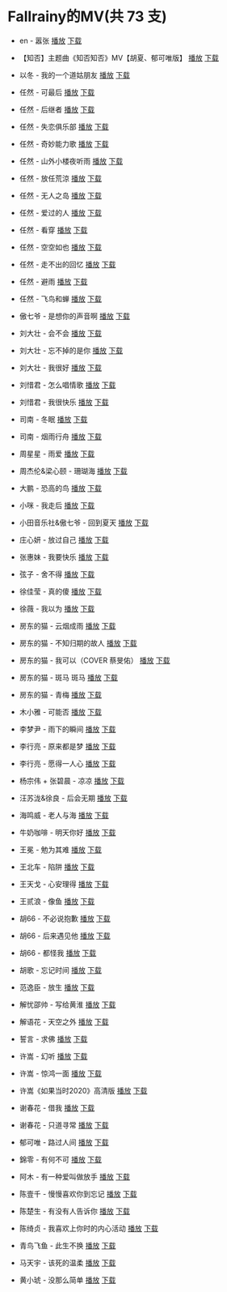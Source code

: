 # Fallrainy的MV(共 73 支)
- en - 嚣张  [播放](https://tools.201992.xyz/m3u8-play.html#https://cdn.jsdelivr.net/gh/Nomeqc/static/video/MV/en%20-%20%E5%9A%A3%E5%BC%A0.m3u8)  [下载](https://raw.githubusercontent.com/Nomeqc/static/master/video/MV/en%20-%20%E5%9A%A3%E5%BC%A0.m3u8)
- 【知否】主题曲《知否知否》MV【胡夏、郁可唯版】  [播放](https://tools.201992.xyz/m3u8-play.html#https://cdn.jsdelivr.net/gh/Nomeqc/static/video/MV/%E3%80%90%E7%9F%A5%E5%90%A6%E3%80%91%E4%B8%BB%E9%A2%98%E6%9B%B2%E3%80%8A%E7%9F%A5%E5%90%A6%E7%9F%A5%E5%90%A6%E3%80%8BMV%E3%80%90%E8%83%A1%E5%A4%8F%E3%80%81%E9%83%81%E5%8F%AF%E5%94%AF%E7%89%88%E3%80%91.m3u8)  [下载](https://raw.githubusercontent.com/Nomeqc/static/master/video/MV/%E3%80%90%E7%9F%A5%E5%90%A6%E3%80%91%E4%B8%BB%E9%A2%98%E6%9B%B2%E3%80%8A%E7%9F%A5%E5%90%A6%E7%9F%A5%E5%90%A6%E3%80%8BMV%E3%80%90%E8%83%A1%E5%A4%8F%E3%80%81%E9%83%81%E5%8F%AF%E5%94%AF%E7%89%88%E3%80%91.m3u8)
- 以冬 - 我的一个道姑朋友  [播放](https://tools.201992.xyz/m3u8-play.html#https://cdn.jsdelivr.net/gh/Nomeqc/static/video/MV/%E4%BB%A5%E5%86%AC%20-%20%E6%88%91%E7%9A%84%E4%B8%80%E4%B8%AA%E9%81%93%E5%A7%91%E6%9C%8B%E5%8F%8B.m3u8)  [下载](https://raw.githubusercontent.com/Nomeqc/static/master/video/MV/%E4%BB%A5%E5%86%AC%20-%20%E6%88%91%E7%9A%84%E4%B8%80%E4%B8%AA%E9%81%93%E5%A7%91%E6%9C%8B%E5%8F%8B.m3u8)
- 任然 - 可最后  [播放](https://tools.201992.xyz/m3u8-play.html#https://cdn.jsdelivr.net/gh/Nomeqc/static/video/MV/%E4%BB%BB%E7%84%B6%20-%20%E5%8F%AF%E6%9C%80%E5%90%8E.m3u8)  [下载](https://raw.githubusercontent.com/Nomeqc/static/master/video/MV/%E4%BB%BB%E7%84%B6%20-%20%E5%8F%AF%E6%9C%80%E5%90%8E.m3u8)
- 任然 - 后继者  [播放](https://tools.201992.xyz/m3u8-play.html#https://cdn.jsdelivr.net/gh/Nomeqc/static/video/MV/%E4%BB%BB%E7%84%B6%20-%20%E5%90%8E%E7%BB%A7%E8%80%85.m3u8)  [下载](https://raw.githubusercontent.com/Nomeqc/static/master/video/MV/%E4%BB%BB%E7%84%B6%20-%20%E5%90%8E%E7%BB%A7%E8%80%85.m3u8)
- 任然 - 失恋俱乐部  [播放](https://tools.201992.xyz/m3u8-play.html#https://cdn.jsdelivr.net/gh/Nomeqc/static/video/MV/%E4%BB%BB%E7%84%B6%20-%20%E5%A4%B1%E6%81%8B%E4%BF%B1%E4%B9%90%E9%83%A8.m3u8)  [下载](https://raw.githubusercontent.com/Nomeqc/static/master/video/MV/%E4%BB%BB%E7%84%B6%20-%20%E5%A4%B1%E6%81%8B%E4%BF%B1%E4%B9%90%E9%83%A8.m3u8)
- 任然 - 奇妙能力歌  [播放](https://tools.201992.xyz/m3u8-play.html#https://cdn.jsdelivr.net/gh/Nomeqc/static/video/MV/%E4%BB%BB%E7%84%B6%20-%20%E5%A5%87%E5%A6%99%E8%83%BD%E5%8A%9B%E6%AD%8C.m3u8)  [下载](https://raw.githubusercontent.com/Nomeqc/static/master/video/MV/%E4%BB%BB%E7%84%B6%20-%20%E5%A5%87%E5%A6%99%E8%83%BD%E5%8A%9B%E6%AD%8C.m3u8)
- 任然 - 山外小楼夜听雨  [播放](https://tools.201992.xyz/m3u8-play.html#https://cdn.jsdelivr.net/gh/Nomeqc/static/video/MV/%E4%BB%BB%E7%84%B6%20-%20%E5%B1%B1%E5%A4%96%E5%B0%8F%E6%A5%BC%E5%A4%9C%E5%90%AC%E9%9B%A8.m3u8)  [下载](https://raw.githubusercontent.com/Nomeqc/static/master/video/MV/%E4%BB%BB%E7%84%B6%20-%20%E5%B1%B1%E5%A4%96%E5%B0%8F%E6%A5%BC%E5%A4%9C%E5%90%AC%E9%9B%A8.m3u8)
- 任然 - 放任荒涼  [播放](https://tools.201992.xyz/m3u8-play.html#https://cdn.jsdelivr.net/gh/Nomeqc/static/video/MV/%E4%BB%BB%E7%84%B6%20-%20%E6%94%BE%E4%BB%BB%E8%8D%92%E6%B6%BC.m3u8)  [下载](https://raw.githubusercontent.com/Nomeqc/static/master/video/MV/%E4%BB%BB%E7%84%B6%20-%20%E6%94%BE%E4%BB%BB%E8%8D%92%E6%B6%BC.m3u8)
- 任然 - 无人之岛  [播放](https://tools.201992.xyz/m3u8-play.html#https://cdn.jsdelivr.net/gh/Nomeqc/static/video/MV/%E4%BB%BB%E7%84%B6%20-%20%E6%97%A0%E4%BA%BA%E4%B9%8B%E5%B2%9B.m3u8)  [下载](https://raw.githubusercontent.com/Nomeqc/static/master/video/MV/%E4%BB%BB%E7%84%B6%20-%20%E6%97%A0%E4%BA%BA%E4%B9%8B%E5%B2%9B.m3u8)
- 任然 - 爱过的人  [播放](https://tools.201992.xyz/m3u8-play.html#https://cdn.jsdelivr.net/gh/Nomeqc/static/video/MV/%E4%BB%BB%E7%84%B6%20-%20%E7%88%B1%E8%BF%87%E7%9A%84%E4%BA%BA.m3u8)  [下载](https://raw.githubusercontent.com/Nomeqc/static/master/video/MV/%E4%BB%BB%E7%84%B6%20-%20%E7%88%B1%E8%BF%87%E7%9A%84%E4%BA%BA.m3u8)
- 任然 - 看穿  [播放](https://tools.201992.xyz/m3u8-play.html#https://cdn.jsdelivr.net/gh/Nomeqc/static/video/MV/%E4%BB%BB%E7%84%B6%20-%20%E7%9C%8B%E7%A9%BF.m3u8)  [下载](https://raw.githubusercontent.com/Nomeqc/static/master/video/MV/%E4%BB%BB%E7%84%B6%20-%20%E7%9C%8B%E7%A9%BF.m3u8)
- 任然 - 空空如也  [播放](https://tools.201992.xyz/m3u8-play.html#https://cdn.jsdelivr.net/gh/Nomeqc/static/video/MV/%E4%BB%BB%E7%84%B6%20-%20%E7%A9%BA%E7%A9%BA%E5%A6%82%E4%B9%9F.m3u8)  [下载](https://raw.githubusercontent.com/Nomeqc/static/master/video/MV/%E4%BB%BB%E7%84%B6%20-%20%E7%A9%BA%E7%A9%BA%E5%A6%82%E4%B9%9F.m3u8)
- 任然 - 走不出的回忆  [播放](https://tools.201992.xyz/m3u8-play.html#https://cdn.jsdelivr.net/gh/Nomeqc/static/video/MV/%E4%BB%BB%E7%84%B6%20-%20%E8%B5%B0%E4%B8%8D%E5%87%BA%E7%9A%84%E5%9B%9E%E5%BF%86.m3u8)  [下载](https://raw.githubusercontent.com/Nomeqc/static/master/video/MV/%E4%BB%BB%E7%84%B6%20-%20%E8%B5%B0%E4%B8%8D%E5%87%BA%E7%9A%84%E5%9B%9E%E5%BF%86.m3u8)
- 任然 - 避雨  [播放](https://tools.201992.xyz/m3u8-play.html#https://cdn.jsdelivr.net/gh/Nomeqc/static/video/MV/%E4%BB%BB%E7%84%B6%20-%20%E9%81%BF%E9%9B%A8.m3u8)  [下载](https://raw.githubusercontent.com/Nomeqc/static/master/video/MV/%E4%BB%BB%E7%84%B6%20-%20%E9%81%BF%E9%9B%A8.m3u8)
- 任然 - 飞鸟和蝉  [播放](https://tools.201992.xyz/m3u8-play.html#https://cdn.jsdelivr.net/gh/Nomeqc/static/video/MV/%E4%BB%BB%E7%84%B6%20-%20%E9%A3%9E%E9%B8%9F%E5%92%8C%E8%9D%89.m3u8)  [下载](https://raw.githubusercontent.com/Nomeqc/static/master/video/MV/%E4%BB%BB%E7%84%B6%20-%20%E9%A3%9E%E9%B8%9F%E5%92%8C%E8%9D%89.m3u8)
- 傲七爷 - 是想你的声音啊  [播放](https://tools.201992.xyz/m3u8-play.html#https://cdn.jsdelivr.net/gh/Nomeqc/static/video/MV/%E5%82%B2%E4%B8%83%E7%88%B7%20-%20%E6%98%AF%E6%83%B3%E4%BD%A0%E7%9A%84%E5%A3%B0%E9%9F%B3%E5%95%8A.m3u8)  [下载](https://raw.githubusercontent.com/Nomeqc/static/master/video/MV/%E5%82%B2%E4%B8%83%E7%88%B7%20-%20%E6%98%AF%E6%83%B3%E4%BD%A0%E7%9A%84%E5%A3%B0%E9%9F%B3%E5%95%8A.m3u8)
- 刘大壮 - 会不会  [播放](https://tools.201992.xyz/m3u8-play.html#https://cdn.jsdelivr.net/gh/Nomeqc/static/video/MV/%E5%88%98%E5%A4%A7%E5%A3%AE%20-%20%E4%BC%9A%E4%B8%8D%E4%BC%9A.m3u8)  [下载](https://raw.githubusercontent.com/Nomeqc/static/master/video/MV/%E5%88%98%E5%A4%A7%E5%A3%AE%20-%20%E4%BC%9A%E4%B8%8D%E4%BC%9A.m3u8)
- 刘大壮 - 忘不掉的是你  [播放](https://tools.201992.xyz/m3u8-play.html#https://cdn.jsdelivr.net/gh/Nomeqc/static/video/MV/%E5%88%98%E5%A4%A7%E5%A3%AE%20-%20%E5%BF%98%E4%B8%8D%E6%8E%89%E7%9A%84%E6%98%AF%E4%BD%A0.m3u8)  [下载](https://raw.githubusercontent.com/Nomeqc/static/master/video/MV/%E5%88%98%E5%A4%A7%E5%A3%AE%20-%20%E5%BF%98%E4%B8%8D%E6%8E%89%E7%9A%84%E6%98%AF%E4%BD%A0.m3u8)
- 刘大壮 - 我很好  [播放](https://tools.201992.xyz/m3u8-play.html#https://cdn.jsdelivr.net/gh/Nomeqc/static/video/MV/%E5%88%98%E5%A4%A7%E5%A3%AE%20-%20%E6%88%91%E5%BE%88%E5%A5%BD.m3u8)  [下载](https://raw.githubusercontent.com/Nomeqc/static/master/video/MV/%E5%88%98%E5%A4%A7%E5%A3%AE%20-%20%E6%88%91%E5%BE%88%E5%A5%BD.m3u8)
- 刘惜君 - 怎么唱情歌  [播放](https://tools.201992.xyz/m3u8-play.html#https://cdn.jsdelivr.net/gh/Nomeqc/static/video/MV/%E5%88%98%E6%83%9C%E5%90%9B%20-%20%E6%80%8E%E4%B9%88%E5%94%B1%E6%83%85%E6%AD%8C.m3u8)  [下载](https://raw.githubusercontent.com/Nomeqc/static/master/video/MV/%E5%88%98%E6%83%9C%E5%90%9B%20-%20%E6%80%8E%E4%B9%88%E5%94%B1%E6%83%85%E6%AD%8C.m3u8)
- 刘惜君 - 我很快乐  [播放](https://tools.201992.xyz/m3u8-play.html#https://cdn.jsdelivr.net/gh/Nomeqc/static/video/MV/%E5%88%98%E6%83%9C%E5%90%9B%20-%20%E6%88%91%E5%BE%88%E5%BF%AB%E4%B9%90.m3u8)  [下载](https://raw.githubusercontent.com/Nomeqc/static/master/video/MV/%E5%88%98%E6%83%9C%E5%90%9B%20-%20%E6%88%91%E5%BE%88%E5%BF%AB%E4%B9%90.m3u8)
- 司南 - 冬眠  [播放](https://tools.201992.xyz/m3u8-play.html#https://cdn.jsdelivr.net/gh/Nomeqc/static/video/MV/%E5%8F%B8%E5%8D%97%20-%20%E5%86%AC%E7%9C%A0.m3u8)  [下载](https://raw.githubusercontent.com/Nomeqc/static/master/video/MV/%E5%8F%B8%E5%8D%97%20-%20%E5%86%AC%E7%9C%A0.m3u8)
- 司南 - 烟雨行舟  [播放](https://tools.201992.xyz/m3u8-play.html#https://cdn.jsdelivr.net/gh/Nomeqc/static/video/MV/%E5%8F%B8%E5%8D%97%20-%20%E7%83%9F%E9%9B%A8%E8%A1%8C%E8%88%9F.m3u8)  [下载](https://raw.githubusercontent.com/Nomeqc/static/master/video/MV/%E5%8F%B8%E5%8D%97%20-%20%E7%83%9F%E9%9B%A8%E8%A1%8C%E8%88%9F.m3u8)
- 周星星 - 雨爱  [播放](https://tools.201992.xyz/m3u8-play.html#https://cdn.jsdelivr.net/gh/Nomeqc/static/video/MV/%E5%91%A8%E6%98%9F%E6%98%9F%20-%20%E9%9B%A8%E7%88%B1.m3u8)  [下载](https://raw.githubusercontent.com/Nomeqc/static/master/video/MV/%E5%91%A8%E6%98%9F%E6%98%9F%20-%20%E9%9B%A8%E7%88%B1.m3u8)
- 周杰伦&梁心颐 - 珊瑚海  [播放](https://tools.201992.xyz/m3u8-play.html#https://cdn.jsdelivr.net/gh/Nomeqc/static/video/MV/%E5%91%A8%E6%9D%B0%E4%BC%A6%26%E6%A2%81%E5%BF%83%E9%A2%90%20-%20%E7%8F%8A%E7%91%9A%E6%B5%B7.m3u8)  [下载](https://raw.githubusercontent.com/Nomeqc/static/master/video/MV/%E5%91%A8%E6%9D%B0%E4%BC%A6%26%E6%A2%81%E5%BF%83%E9%A2%90%20-%20%E7%8F%8A%E7%91%9A%E6%B5%B7.m3u8)
- 大鹏 - 恐高的鸟  [播放](https://tools.201992.xyz/m3u8-play.html#https://cdn.jsdelivr.net/gh/Nomeqc/static/video/MV/%E5%A4%A7%E9%B9%8F%20-%20%E6%81%90%E9%AB%98%E7%9A%84%E9%B8%9F.m3u8)  [下载](https://raw.githubusercontent.com/Nomeqc/static/master/video/MV/%E5%A4%A7%E9%B9%8F%20-%20%E6%81%90%E9%AB%98%E7%9A%84%E9%B8%9F.m3u8)
- 小咪 - 我走后  [播放](https://tools.201992.xyz/m3u8-play.html#https://cdn.jsdelivr.net/gh/Nomeqc/static/video/MV/%E5%B0%8F%E5%92%AA%20-%20%E6%88%91%E8%B5%B0%E5%90%8E.m3u8)  [下载](https://raw.githubusercontent.com/Nomeqc/static/master/video/MV/%E5%B0%8F%E5%92%AA%20-%20%E6%88%91%E8%B5%B0%E5%90%8E.m3u8)
- 小田音乐社&傲七爷 - 回到夏天  [播放](https://tools.201992.xyz/m3u8-play.html#https://cdn.jsdelivr.net/gh/Nomeqc/static/video/MV/%E5%B0%8F%E7%94%B0%E9%9F%B3%E4%B9%90%E7%A4%BE%26%E5%82%B2%E4%B8%83%E7%88%B7%20-%20%E5%9B%9E%E5%88%B0%E5%A4%8F%E5%A4%A9.m3u8)  [下载](https://raw.githubusercontent.com/Nomeqc/static/master/video/MV/%E5%B0%8F%E7%94%B0%E9%9F%B3%E4%B9%90%E7%A4%BE%26%E5%82%B2%E4%B8%83%E7%88%B7%20-%20%E5%9B%9E%E5%88%B0%E5%A4%8F%E5%A4%A9.m3u8)
- 庄心妍 - 放过自己  [播放](https://tools.201992.xyz/m3u8-play.html#https://cdn.jsdelivr.net/gh/Nomeqc/static/video/MV/%E5%BA%84%E5%BF%83%E5%A6%8D%20-%20%E6%94%BE%E8%BF%87%E8%87%AA%E5%B7%B1.m3u8)  [下载](https://raw.githubusercontent.com/Nomeqc/static/master/video/MV/%E5%BA%84%E5%BF%83%E5%A6%8D%20-%20%E6%94%BE%E8%BF%87%E8%87%AA%E5%B7%B1.m3u8)
- 张惠妹 - 我要快乐  [播放](https://tools.201992.xyz/m3u8-play.html#https://cdn.jsdelivr.net/gh/Nomeqc/static/video/MV/%E5%BC%A0%E6%83%A0%E5%A6%B9%20-%20%E6%88%91%E8%A6%81%E5%BF%AB%E4%B9%90.m3u8)  [下载](https://raw.githubusercontent.com/Nomeqc/static/master/video/MV/%E5%BC%A0%E6%83%A0%E5%A6%B9%20-%20%E6%88%91%E8%A6%81%E5%BF%AB%E4%B9%90.m3u8)
- 弦子 - 舍不得  [播放](https://tools.201992.xyz/m3u8-play.html#https://cdn.jsdelivr.net/gh/Nomeqc/static/video/MV/%E5%BC%A6%E5%AD%90%20-%20%E8%88%8D%E4%B8%8D%E5%BE%97.m3u8)  [下载](https://raw.githubusercontent.com/Nomeqc/static/master/video/MV/%E5%BC%A6%E5%AD%90%20-%20%E8%88%8D%E4%B8%8D%E5%BE%97.m3u8)
- 徐佳莹 - 真的傻  [播放](https://tools.201992.xyz/m3u8-play.html#https://cdn.jsdelivr.net/gh/Nomeqc/static/video/MV/%E5%BE%90%E4%BD%B3%E8%8E%B9%20-%20%E7%9C%9F%E7%9A%84%E5%82%BB.m3u8)  [下载](https://raw.githubusercontent.com/Nomeqc/static/master/video/MV/%E5%BE%90%E4%BD%B3%E8%8E%B9%20-%20%E7%9C%9F%E7%9A%84%E5%82%BB.m3u8)
- 徐薇 - 我以为  [播放](https://tools.201992.xyz/m3u8-play.html#https://cdn.jsdelivr.net/gh/Nomeqc/static/video/MV/%E5%BE%90%E8%96%87%20-%20%E6%88%91%E4%BB%A5%E4%B8%BA.m3u8)  [下载](https://raw.githubusercontent.com/Nomeqc/static/master/video/MV/%E5%BE%90%E8%96%87%20-%20%E6%88%91%E4%BB%A5%E4%B8%BA.m3u8)
- 房东的猫 -  云烟成雨  [播放](https://tools.201992.xyz/m3u8-play.html#https://cdn.jsdelivr.net/gh/Nomeqc/static/video/MV/%E6%88%BF%E4%B8%9C%E7%9A%84%E7%8C%AB%20-%20%20%E4%BA%91%E7%83%9F%E6%88%90%E9%9B%A8.m3u8)  [下载](https://raw.githubusercontent.com/Nomeqc/static/master/video/MV/%E6%88%BF%E4%B8%9C%E7%9A%84%E7%8C%AB%20-%20%20%E4%BA%91%E7%83%9F%E6%88%90%E9%9B%A8.m3u8)
- 房东的猫 - 不知归期的故人  [播放](https://tools.201992.xyz/m3u8-play.html#https://cdn.jsdelivr.net/gh/Nomeqc/static/video/MV/%E6%88%BF%E4%B8%9C%E7%9A%84%E7%8C%AB%20-%20%E4%B8%8D%E7%9F%A5%E5%BD%92%E6%9C%9F%E7%9A%84%E6%95%85%E4%BA%BA.m3u8)  [下载](https://raw.githubusercontent.com/Nomeqc/static/master/video/MV/%E6%88%BF%E4%B8%9C%E7%9A%84%E7%8C%AB%20-%20%E4%B8%8D%E7%9F%A5%E5%BD%92%E6%9C%9F%E7%9A%84%E6%95%85%E4%BA%BA.m3u8)
- 房东的猫 - 我可以（COVER 蔡旻佑）  [播放](https://tools.201992.xyz/m3u8-play.html#https://cdn.jsdelivr.net/gh/Nomeqc/static/video/MV/%E6%88%BF%E4%B8%9C%E7%9A%84%E7%8C%AB%20-%20%E6%88%91%E5%8F%AF%E4%BB%A5%EF%BC%88COVER%20%E8%94%A1%E6%97%BB%E4%BD%91%EF%BC%89.m3u8)  [下载](https://raw.githubusercontent.com/Nomeqc/static/master/video/MV/%E6%88%BF%E4%B8%9C%E7%9A%84%E7%8C%AB%20-%20%E6%88%91%E5%8F%AF%E4%BB%A5%EF%BC%88COVER%20%E8%94%A1%E6%97%BB%E4%BD%91%EF%BC%89.m3u8)
- 房东的猫 - 斑马 斑马  [播放](https://tools.201992.xyz/m3u8-play.html#https://cdn.jsdelivr.net/gh/Nomeqc/static/video/MV/%E6%88%BF%E4%B8%9C%E7%9A%84%E7%8C%AB%20-%20%E6%96%91%E9%A9%AC%20%E6%96%91%E9%A9%AC.m3u8)  [下载](https://raw.githubusercontent.com/Nomeqc/static/master/video/MV/%E6%88%BF%E4%B8%9C%E7%9A%84%E7%8C%AB%20-%20%E6%96%91%E9%A9%AC%20%E6%96%91%E9%A9%AC.m3u8)
- 房东的猫 - 青梅  [播放](https://tools.201992.xyz/m3u8-play.html#https://cdn.jsdelivr.net/gh/Nomeqc/static/video/MV/%E6%88%BF%E4%B8%9C%E7%9A%84%E7%8C%AB%20-%20%E9%9D%92%E6%A2%85.m3u8)  [下载](https://raw.githubusercontent.com/Nomeqc/static/master/video/MV/%E6%88%BF%E4%B8%9C%E7%9A%84%E7%8C%AB%20-%20%E9%9D%92%E6%A2%85.m3u8)
- 木小雅 - 可能否  [播放](https://tools.201992.xyz/m3u8-play.html#https://cdn.jsdelivr.net/gh/Nomeqc/static/video/MV/%E6%9C%A8%E5%B0%8F%E9%9B%85%20-%20%E5%8F%AF%E8%83%BD%E5%90%A6.m3u8)  [下载](https://raw.githubusercontent.com/Nomeqc/static/master/video/MV/%E6%9C%A8%E5%B0%8F%E9%9B%85%20-%20%E5%8F%AF%E8%83%BD%E5%90%A6.m3u8)
- 李梦尹 - 雨下的瞬间  [播放](https://tools.201992.xyz/m3u8-play.html#https://cdn.jsdelivr.net/gh/Nomeqc/static/video/MV/%E6%9D%8E%E6%A2%A6%E5%B0%B9%20-%20%E9%9B%A8%E4%B8%8B%E7%9A%84%E7%9E%AC%E9%97%B4.m3u8)  [下载](https://raw.githubusercontent.com/Nomeqc/static/master/video/MV/%E6%9D%8E%E6%A2%A6%E5%B0%B9%20-%20%E9%9B%A8%E4%B8%8B%E7%9A%84%E7%9E%AC%E9%97%B4.m3u8)
- 李行亮 - 原来都是梦  [播放](https://tools.201992.xyz/m3u8-play.html#https://cdn.jsdelivr.net/gh/Nomeqc/static/video/MV/%E6%9D%8E%E8%A1%8C%E4%BA%AE%20-%20%E5%8E%9F%E6%9D%A5%E9%83%BD%E6%98%AF%E6%A2%A6.m3u8)  [下载](https://raw.githubusercontent.com/Nomeqc/static/master/video/MV/%E6%9D%8E%E8%A1%8C%E4%BA%AE%20-%20%E5%8E%9F%E6%9D%A5%E9%83%BD%E6%98%AF%E6%A2%A6.m3u8)
- 李行亮 - 愿得一人心  [播放](https://tools.201992.xyz/m3u8-play.html#https://cdn.jsdelivr.net/gh/Nomeqc/static/video/MV/%E6%9D%8E%E8%A1%8C%E4%BA%AE%20-%20%E6%84%BF%E5%BE%97%E4%B8%80%E4%BA%BA%E5%BF%83.m3u8)  [下载](https://raw.githubusercontent.com/Nomeqc/static/master/video/MV/%E6%9D%8E%E8%A1%8C%E4%BA%AE%20-%20%E6%84%BF%E5%BE%97%E4%B8%80%E4%BA%BA%E5%BF%83.m3u8)
- 杨宗伟 + 张碧晨 - 凉凉  [播放](https://tools.201992.xyz/m3u8-play.html#https://cdn.jsdelivr.net/gh/Nomeqc/static/video/MV/%E6%9D%A8%E5%AE%97%E4%BC%9F%20%2B%20%E5%BC%A0%E7%A2%A7%E6%99%A8%20-%20%E5%87%89%E5%87%89.m3u8)  [下载](https://raw.githubusercontent.com/Nomeqc/static/master/video/MV/%E6%9D%A8%E5%AE%97%E4%BC%9F%20%2B%20%E5%BC%A0%E7%A2%A7%E6%99%A8%20-%20%E5%87%89%E5%87%89.m3u8)
- 汪苏泷&徐良 - 后会无期  [播放](https://tools.201992.xyz/m3u8-play.html#https://cdn.jsdelivr.net/gh/Nomeqc/static/video/MV/%E6%B1%AA%E8%8B%8F%E6%B3%B7%26%E5%BE%90%E8%89%AF%20-%20%E5%90%8E%E4%BC%9A%E6%97%A0%E6%9C%9F.m3u8)  [下载](https://raw.githubusercontent.com/Nomeqc/static/master/video/MV/%E6%B1%AA%E8%8B%8F%E6%B3%B7%26%E5%BE%90%E8%89%AF%20-%20%E5%90%8E%E4%BC%9A%E6%97%A0%E6%9C%9F.m3u8)
- 海鸣威 - 老人与海  [播放](https://tools.201992.xyz/m3u8-play.html#https://cdn.jsdelivr.net/gh/Nomeqc/static/video/MV/%E6%B5%B7%E9%B8%A3%E5%A8%81%20-%20%E8%80%81%E4%BA%BA%E4%B8%8E%E6%B5%B7.m3u8)  [下载](https://raw.githubusercontent.com/Nomeqc/static/master/video/MV/%E6%B5%B7%E9%B8%A3%E5%A8%81%20-%20%E8%80%81%E4%BA%BA%E4%B8%8E%E6%B5%B7.m3u8)
- 牛奶咖啡 - 明天你好  [播放](https://tools.201992.xyz/m3u8-play.html#https://cdn.jsdelivr.net/gh/Nomeqc/static/video/MV/%E7%89%9B%E5%A5%B6%E5%92%96%E5%95%A1%20-%20%E6%98%8E%E5%A4%A9%E4%BD%A0%E5%A5%BD.m3u8)  [下载](https://raw.githubusercontent.com/Nomeqc/static/master/video/MV/%E7%89%9B%E5%A5%B6%E5%92%96%E5%95%A1%20-%20%E6%98%8E%E5%A4%A9%E4%BD%A0%E5%A5%BD.m3u8)
- 王冕 - 勉为其难  [播放](https://tools.201992.xyz/m3u8-play.html#https://cdn.jsdelivr.net/gh/Nomeqc/static/video/MV/%E7%8E%8B%E5%86%95%20-%20%E5%8B%89%E4%B8%BA%E5%85%B6%E9%9A%BE.m3u8)  [下载](https://raw.githubusercontent.com/Nomeqc/static/master/video/MV/%E7%8E%8B%E5%86%95%20-%20%E5%8B%89%E4%B8%BA%E5%85%B6%E9%9A%BE.m3u8)
- 王北车 - 陷阱  [播放](https://tools.201992.xyz/m3u8-play.html#https://cdn.jsdelivr.net/gh/Nomeqc/static/video/MV/%E7%8E%8B%E5%8C%97%E8%BD%A6%20-%20%E9%99%B7%E9%98%B1.m3u8)  [下载](https://raw.githubusercontent.com/Nomeqc/static/master/video/MV/%E7%8E%8B%E5%8C%97%E8%BD%A6%20-%20%E9%99%B7%E9%98%B1.m3u8)
- 王天戈 - 心安理得  [播放](https://tools.201992.xyz/m3u8-play.html#https://cdn.jsdelivr.net/gh/Nomeqc/static/video/MV/%E7%8E%8B%E5%A4%A9%E6%88%88%20-%20%E5%BF%83%E5%AE%89%E7%90%86%E5%BE%97.m3u8)  [下载](https://raw.githubusercontent.com/Nomeqc/static/master/video/MV/%E7%8E%8B%E5%A4%A9%E6%88%88%20-%20%E5%BF%83%E5%AE%89%E7%90%86%E5%BE%97.m3u8)
- 王贰浪 - 像鱼  [播放](https://tools.201992.xyz/m3u8-play.html#https://cdn.jsdelivr.net/gh/Nomeqc/static/video/MV/%E7%8E%8B%E8%B4%B0%E6%B5%AA%20-%20%E5%83%8F%E9%B1%BC.m3u8)  [下载](https://raw.githubusercontent.com/Nomeqc/static/master/video/MV/%E7%8E%8B%E8%B4%B0%E6%B5%AA%20-%20%E5%83%8F%E9%B1%BC.m3u8)
- 胡66 - 不必说抱歉  [播放](https://tools.201992.xyz/m3u8-play.html#https://cdn.jsdelivr.net/gh/Nomeqc/static/video/MV/%E8%83%A166%20-%20%E4%B8%8D%E5%BF%85%E8%AF%B4%E6%8A%B1%E6%AD%89.m3u8)  [下载](https://raw.githubusercontent.com/Nomeqc/static/master/video/MV/%E8%83%A166%20-%20%E4%B8%8D%E5%BF%85%E8%AF%B4%E6%8A%B1%E6%AD%89.m3u8)
- 胡66 - 后来遇见他  [播放](https://tools.201992.xyz/m3u8-play.html#https://cdn.jsdelivr.net/gh/Nomeqc/static/video/MV/%E8%83%A166%20-%20%E5%90%8E%E6%9D%A5%E9%81%87%E8%A7%81%E4%BB%96.m3u8)  [下载](https://raw.githubusercontent.com/Nomeqc/static/master/video/MV/%E8%83%A166%20-%20%E5%90%8E%E6%9D%A5%E9%81%87%E8%A7%81%E4%BB%96.m3u8)
- 胡66 - 都怪我  [播放](https://tools.201992.xyz/m3u8-play.html#https://cdn.jsdelivr.net/gh/Nomeqc/static/video/MV/%E8%83%A166%20-%20%E9%83%BD%E6%80%AA%E6%88%91.m3u8)  [下载](https://raw.githubusercontent.com/Nomeqc/static/master/video/MV/%E8%83%A166%20-%20%E9%83%BD%E6%80%AA%E6%88%91.m3u8)
- 胡歌 - 忘记时间  [播放](https://tools.201992.xyz/m3u8-play.html#https://cdn.jsdelivr.net/gh/Nomeqc/static/video/MV/%E8%83%A1%E6%AD%8C%20-%20%E5%BF%98%E8%AE%B0%E6%97%B6%E9%97%B4.m3u8)  [下载](https://raw.githubusercontent.com/Nomeqc/static/master/video/MV/%E8%83%A1%E6%AD%8C%20-%20%E5%BF%98%E8%AE%B0%E6%97%B6%E9%97%B4.m3u8)
- 范逸臣 - 放生  [播放](https://tools.201992.xyz/m3u8-play.html#https://cdn.jsdelivr.net/gh/Nomeqc/static/video/MV/%E8%8C%83%E9%80%B8%E8%87%A3%20-%20%E6%94%BE%E7%94%9F.m3u8)  [下载](https://raw.githubusercontent.com/Nomeqc/static/master/video/MV/%E8%8C%83%E9%80%B8%E8%87%A3%20-%20%E6%94%BE%E7%94%9F.m3u8)
- 解忧邵帅 - 写给黄淮  [播放](https://tools.201992.xyz/m3u8-play.html#https://cdn.jsdelivr.net/gh/Nomeqc/static/video/MV/%E8%A7%A3%E5%BF%A7%E9%82%B5%E5%B8%85%20-%20%E5%86%99%E7%BB%99%E9%BB%84%E6%B7%AE.m3u8)  [下载](https://raw.githubusercontent.com/Nomeqc/static/master/video/MV/%E8%A7%A3%E5%BF%A7%E9%82%B5%E5%B8%85%20-%20%E5%86%99%E7%BB%99%E9%BB%84%E6%B7%AE.m3u8)
- 解语花 - 天空之外  [播放](https://tools.201992.xyz/m3u8-play.html#https://cdn.jsdelivr.net/gh/Nomeqc/static/video/MV/%E8%A7%A3%E8%AF%AD%E8%8A%B1%20-%20%E5%A4%A9%E7%A9%BA%E4%B9%8B%E5%A4%96.m3u8)  [下载](https://raw.githubusercontent.com/Nomeqc/static/master/video/MV/%E8%A7%A3%E8%AF%AD%E8%8A%B1%20-%20%E5%A4%A9%E7%A9%BA%E4%B9%8B%E5%A4%96.m3u8)
- 誓言 - 求佛  [播放](https://tools.201992.xyz/m3u8-play.html#https://cdn.jsdelivr.net/gh/Nomeqc/static/video/MV/%E8%AA%93%E8%A8%80%20-%20%E6%B1%82%E4%BD%9B.m3u8)  [下载](https://raw.githubusercontent.com/Nomeqc/static/master/video/MV/%E8%AA%93%E8%A8%80%20-%20%E6%B1%82%E4%BD%9B.m3u8)
- 许嵩 - 幻听  [播放](https://tools.201992.xyz/m3u8-play.html#https://cdn.jsdelivr.net/gh/Nomeqc/static/video/MV/%E8%AE%B8%E5%B5%A9%20-%20%E5%B9%BB%E5%90%AC.m3u8)  [下载](https://raw.githubusercontent.com/Nomeqc/static/master/video/MV/%E8%AE%B8%E5%B5%A9%20-%20%E5%B9%BB%E5%90%AC.m3u8)
- 许嵩 - 惊鸿一面  [播放](https://tools.201992.xyz/m3u8-play.html#https://cdn.jsdelivr.net/gh/Nomeqc/static/video/MV/%E8%AE%B8%E5%B5%A9%20-%20%E6%83%8A%E9%B8%BF%E4%B8%80%E9%9D%A2.m3u8)  [下载](https://raw.githubusercontent.com/Nomeqc/static/master/video/MV/%E8%AE%B8%E5%B5%A9%20-%20%E6%83%8A%E9%B8%BF%E4%B8%80%E9%9D%A2.m3u8)
- 许嵩《如果当时2020》高清版  [播放](https://tools.201992.xyz/m3u8-play.html#https://cdn.jsdelivr.net/gh/Nomeqc/static/video/MV/%E8%AE%B8%E5%B5%A9%E3%80%8A%E5%A6%82%E6%9E%9C%E5%BD%93%E6%97%B62020%E3%80%8B%E9%AB%98%E6%B8%85%E7%89%88.m3u8)  [下载](https://raw.githubusercontent.com/Nomeqc/static/master/video/MV/%E8%AE%B8%E5%B5%A9%E3%80%8A%E5%A6%82%E6%9E%9C%E5%BD%93%E6%97%B62020%E3%80%8B%E9%AB%98%E6%B8%85%E7%89%88.m3u8)
- 谢春花 - 借我  [播放](https://tools.201992.xyz/m3u8-play.html#https://cdn.jsdelivr.net/gh/Nomeqc/static/video/MV/%E8%B0%A2%E6%98%A5%E8%8A%B1%20-%20%E5%80%9F%E6%88%91.m3u8)  [下载](https://raw.githubusercontent.com/Nomeqc/static/master/video/MV/%E8%B0%A2%E6%98%A5%E8%8A%B1%20-%20%E5%80%9F%E6%88%91.m3u8)
- 谢春花 - 只道寻常  [播放](https://tools.201992.xyz/m3u8-play.html#https://cdn.jsdelivr.net/gh/Nomeqc/static/video/MV/%E8%B0%A2%E6%98%A5%E8%8A%B1%20-%20%E5%8F%AA%E9%81%93%E5%AF%BB%E5%B8%B8.m3u8)  [下载](https://raw.githubusercontent.com/Nomeqc/static/master/video/MV/%E8%B0%A2%E6%98%A5%E8%8A%B1%20-%20%E5%8F%AA%E9%81%93%E5%AF%BB%E5%B8%B8.m3u8)
- 郁可唯 - 路过人间  [播放](https://tools.201992.xyz/m3u8-play.html#https://cdn.jsdelivr.net/gh/Nomeqc/static/video/MV/%E9%83%81%E5%8F%AF%E5%94%AF%20-%20%E8%B7%AF%E8%BF%87%E4%BA%BA%E9%97%B4.m3u8)  [下载](https://raw.githubusercontent.com/Nomeqc/static/master/video/MV/%E9%83%81%E5%8F%AF%E5%94%AF%20-%20%E8%B7%AF%E8%BF%87%E4%BA%BA%E9%97%B4.m3u8)
- 錦零 - 有何不可  [播放](https://tools.201992.xyz/m3u8-play.html#https://cdn.jsdelivr.net/gh/Nomeqc/static/video/MV/%E9%8C%A6%E9%9B%B6%20-%20%E6%9C%89%E4%BD%95%E4%B8%8D%E5%8F%AF.m3u8)  [下载](https://raw.githubusercontent.com/Nomeqc/static/master/video/MV/%E9%8C%A6%E9%9B%B6%20-%20%E6%9C%89%E4%BD%95%E4%B8%8D%E5%8F%AF.m3u8)
- 阿木 - 有一种爱叫做放手  [播放](https://tools.201992.xyz/m3u8-play.html#https://cdn.jsdelivr.net/gh/Nomeqc/static/video/MV/%E9%98%BF%E6%9C%A8%20-%20%E6%9C%89%E4%B8%80%E7%A7%8D%E7%88%B1%E5%8F%AB%E5%81%9A%E6%94%BE%E6%89%8B.m3u8)  [下载](https://raw.githubusercontent.com/Nomeqc/static/master/video/MV/%E9%98%BF%E6%9C%A8%20-%20%E6%9C%89%E4%B8%80%E7%A7%8D%E7%88%B1%E5%8F%AB%E5%81%9A%E6%94%BE%E6%89%8B.m3u8)
- 陈壹千 - 慢慢喜欢你到忘记  [播放](https://tools.201992.xyz/m3u8-play.html#https://cdn.jsdelivr.net/gh/Nomeqc/static/video/MV/%E9%99%88%E5%A3%B9%E5%8D%83%20-%20%E6%85%A2%E6%85%A2%E5%96%9C%E6%AC%A2%E4%BD%A0%E5%88%B0%E5%BF%98%E8%AE%B0.m3u8)  [下载](https://raw.githubusercontent.com/Nomeqc/static/master/video/MV/%E9%99%88%E5%A3%B9%E5%8D%83%20-%20%E6%85%A2%E6%85%A2%E5%96%9C%E6%AC%A2%E4%BD%A0%E5%88%B0%E5%BF%98%E8%AE%B0.m3u8)
- 陈楚生 - 有没有人告诉你  [播放](https://tools.201992.xyz/m3u8-play.html#https://cdn.jsdelivr.net/gh/Nomeqc/static/video/MV/%E9%99%88%E6%A5%9A%E7%94%9F%20-%20%E6%9C%89%E6%B2%A1%E6%9C%89%E4%BA%BA%E5%91%8A%E8%AF%89%E4%BD%A0.m3u8)  [下载](https://raw.githubusercontent.com/Nomeqc/static/master/video/MV/%E9%99%88%E6%A5%9A%E7%94%9F%20-%20%E6%9C%89%E6%B2%A1%E6%9C%89%E4%BA%BA%E5%91%8A%E8%AF%89%E4%BD%A0.m3u8)
- 陈绮贞 - 我喜欢上你时的内心活动  [播放](https://tools.201992.xyz/m3u8-play.html#https://cdn.jsdelivr.net/gh/Nomeqc/static/video/MV/%E9%99%88%E7%BB%AE%E8%B4%9E%20-%20%E6%88%91%E5%96%9C%E6%AC%A2%E4%B8%8A%E4%BD%A0%E6%97%B6%E7%9A%84%E5%86%85%E5%BF%83%E6%B4%BB%E5%8A%A8.m3u8)  [下载](https://raw.githubusercontent.com/Nomeqc/static/master/video/MV/%E9%99%88%E7%BB%AE%E8%B4%9E%20-%20%E6%88%91%E5%96%9C%E6%AC%A2%E4%B8%8A%E4%BD%A0%E6%97%B6%E7%9A%84%E5%86%85%E5%BF%83%E6%B4%BB%E5%8A%A8.m3u8)
- 青鸟飞鱼 - 此生不换  [播放](https://tools.201992.xyz/m3u8-play.html#https://cdn.jsdelivr.net/gh/Nomeqc/static/video/MV/%E9%9D%92%E9%B8%9F%E9%A3%9E%E9%B1%BC%20-%20%E6%AD%A4%E7%94%9F%E4%B8%8D%E6%8D%A2.m3u8)  [下载](https://raw.githubusercontent.com/Nomeqc/static/master/video/MV/%E9%9D%92%E9%B8%9F%E9%A3%9E%E9%B1%BC%20-%20%E6%AD%A4%E7%94%9F%E4%B8%8D%E6%8D%A2.m3u8)
- 马天宇 - 该死的温柔  [播放](https://tools.201992.xyz/m3u8-play.html#https://cdn.jsdelivr.net/gh/Nomeqc/static/video/MV/%E9%A9%AC%E5%A4%A9%E5%AE%87%20-%20%E8%AF%A5%E6%AD%BB%E7%9A%84%E6%B8%A9%E6%9F%94.m3u8)  [下载](https://raw.githubusercontent.com/Nomeqc/static/master/video/MV/%E9%A9%AC%E5%A4%A9%E5%AE%87%20-%20%E8%AF%A5%E6%AD%BB%E7%9A%84%E6%B8%A9%E6%9F%94.m3u8)
- 黄小琥 - 没那么简单  [播放](https://tools.201992.xyz/m3u8-play.html#https://cdn.jsdelivr.net/gh/Nomeqc/static/video/MV/%E9%BB%84%E5%B0%8F%E7%90%A5%20-%20%E6%B2%A1%E9%82%A3%E4%B9%88%E7%AE%80%E5%8D%95.m3u8)  [下载](https://raw.githubusercontent.com/Nomeqc/static/master/video/MV/%E9%BB%84%E5%B0%8F%E7%90%A5%20-%20%E6%B2%A1%E9%82%A3%E4%B9%88%E7%AE%80%E5%8D%95.m3u8)